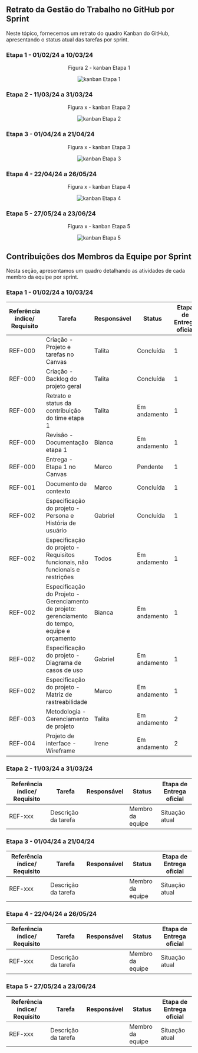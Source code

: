 
## Retrato da Gestão do Trabalho no GitHub por Sprint

Neste tópico, fornecemos um retrato do quadro Kanban do GitHub, apresentando o status atual das tarefas por sprint.

### Etapa 1 - 01/02/24 a 10/03/24

<div align="center">

Figura 2 - kanban Etapa 1

![kanban Etapa 1](https://github.com/ICEI-PUC-Minas-PMV-ADS/pmv-ads-2024-1-e3-proj-mov-t2-geekbid/blob/main/docs/img/kanban1.PNG)

</div>

### Etapa 2 - 11/03/24 a 31/03/24

<div align="center">

Figura x - kanban Etapa 2

![kanban Etapa 2](https://github.com/ICEI-PUC-Minas-PMV-ADS/pmv-ads-2024-1-e3-proj-mov-t2-geekbid/blob/main/docs/img)

</div>

### Etapa 3 - 01/04/24 a 21/04/24

<div align="center">

Figura x - kanban Etapa 3

![kanban Etapa 3](https://github.com/ICEI-PUC-Minas-PMV-ADS/pmv-ads-2024-1-e3-proj-mov-t2-geekbid/blob/main/docs/img)

</div>

### Etapa 4 - 22/04/24 a 26/05/24

<div align="center">

Figura x - kanban Etapa 4

![kanban Etapa 4](https://github.com/ICEI-PUC-Minas-PMV-ADS/pmv-ads-2024-1-e3-proj-mov-t2-geekbid/blob/main/docs/img)

</div>

### Etapa 5 - 27/05/24 a 23/06/24

<div align="center">

Figura x - kanban Etapa 5

![kanban Etapa 5](https://github.com/ICEI-PUC-Minas-PMV-ADS/pmv-ads-2024-1-e3-proj-mov-t2-geekbid/blob/main/docs/img)

</div>


## Contribuições dos Membros da Equipe por Sprint

Nesta seção, apresentamos um quadro detalhando as atividades de cada membro da equipe por sprint.

### Etapa 1 - 01/02/24 a 10/03/24

| Referência índice/ Requisito                | Tarefa                       | Responsável   | Status   | Etapa de Entrega oficial |
|------------------------------|------------------------------|---------------|----------|------------------|
| REF-000                      | Criação - Projeto e tarefas no Canvas | Talita        | Concluída | 1 |
| REF-000                      | Criação - Backlog do projeto geral | Talita        | Concluída | 1 |
| REF-000                      | Retrato e status da contribuição do time etapa 1  | Talita          | Em andamento  | 1 |
| REF-000                      | Revisão - Documentação etapa 1        | Bianca          | Em andamento     | 1 |
| REF-000                      | Entrega - Etapa 1 no Canvas  | Marco          | Pendente  | 1 |
| REF-001                      | Documento de contexto        | Marco    | Concluída    | 1 |
| REF-002                      | Especificação do projeto - Persona e História de usuário| Gabriel | Concluída    | 1 |
| REF-002                      | Especificação do projeto - Requisitos funcionais, não funcionais e restrições | Todos | Em andamento      | 1 |
| REF-002                      | Especificação do Projeto - Gerenciamento de projeto: gerenciamento do tempo, equipe e orçamento         | Bianca          | Em andamento | 1 |
| REF-002                      | Especificação do projeto - Diagrama de casos de uso     | Gabriel          | Em andamento     | 1 |
| REF-002                      | Especificação do projeto - Matriz de rastreabilidade     | Marco        | Em andamento   | 1 |
| REF-003                      | Metodologia - Gerenciamento de projeto         | Talita         | Em andamento | 2 |
| REF-004                      | Projeto de interface - Wireframe | Irene        | Em andamento    | 2 |


### Etapa 2 - 11/03/24 a 31/03/24

| Referência índice/ Requisito              | Tarefa                       | Responsável   | Status   | Etapa de Entrega oficial |
|------------------------------|------------------------------|---------------|----------|------------------|
|  REF-xxx                    | Descrição da tarefa |        |  Membro da equipe| Situação atual  | Etapa onde é esperada a entrega

### Etapa 3 - 01/04/24 a 21/04/24

| Referência índice/ Requisito              | Tarefa                       | Responsável   | Status   | Etapa de Entrega oficial |
|------------------------------|------------------------------|---------------|----------|------------------|
|  REF-xxx                    | Descrição da tarefa |        |  Membro da equipe| Situação atual  | Etapa onde é esperada a entrega

### Etapa 4 - 22/04/24 a 26/05/24

| Referência índice/ Requisito              | Tarefa                       | Responsável   | Status   | Etapa de Entrega oficial |
|------------------------------|------------------------------|---------------|----------|------------------|
|  REF-xxx                    | Descrição da tarefa |        |  Membro da equipe| Situação atual  | Etapa onde é esperada a entrega

### Etapa 5 - 27/05/24 a 23/06/24

| Referência índice/ Requisito              | Tarefa                       | Responsável   | Status   | Etapa de Entrega oficial |
|------------------------------|------------------------------|---------------|----------|------------------|
|  REF-xxx                    | Descrição da tarefa |        |  Membro da equipe| Situação atual  | Etapa onde é esperada a entrega

